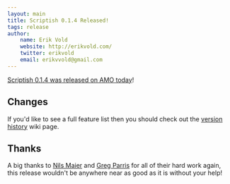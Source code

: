 ```yaml
---
layout: main
title: Scriptish 0.1.4 Released!
tags: release
author:
    name: Erik Vold
    website: http://erikvold.com/
    twitter: erikvold
    email: erikvvold@gmail.com
---
```


[Scriptish 0.1.4 was released on AMO today](https://addons.mozilla.org/firefox/addon/scriptish/)!

## Changes

If you'd like to see a full feature list then you should check out the [version
history] wiki page.


## Thanks

A big thanks to [Nils Maier] and [Greg Parris] for all of their hard work again,
this release wouldn't be anywhere near as good as it is without your help!

[version history]:https://github.com/scriptish/scriptish/wiki/Version-History
[Greg Parris]:https://github.com/supahgreg
[Nils Maier]:https://github.com/nmaier
